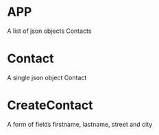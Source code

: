 # APP

A list of json objects Contacts

# Contact

A single json object Contact

# CreateContact

A form of fields firstname, lastname, street and city